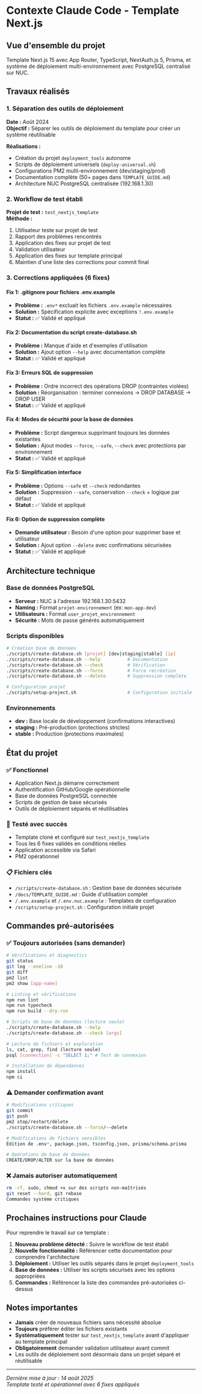 # Contexte Claude Code - Template Next.js

## Vue d'ensemble du projet

Template Next.js 15 avec App Router, TypeScript, NextAuth.js 5, Prisma, et système de déploiement multi-environnement avec PostgreSQL centralisé sur NUC.

## Travaux réalisés

### 1. Séparation des outils de déploiement

**Date :** Août 2024  
**Objectif :** Séparer les outils de déploiement du template pour créer un système réutilisable

**Réalisations :**
- Création du projet `deployment_tools` autonome
- Scripts de déploiement universels (`deploy-universal.sh`)
- Configurations PM2 multi-environnement (dev/staging/prod)
- Documentation complète (50+ pages dans `TEMPLATE_GUIDE.md`)
- Architecture NUC PostgreSQL centralisée (192.168.1.30)

### 2. Workflow de test établi

**Projet de test :** `test_nextjs_template`  
**Méthode :**
1. Utilisateur teste sur projet de test
2. Rapport des problèmes rencontrés
3. Application des fixes sur projet de test
4. Validation utilisateur
5. Application des fixes sur template principal
6. Maintien d'une liste des corrections pour commit final

### 3. Corrections appliquées (6 fixes)

#### Fix 1: .gitignore pour fichiers .env.example
- **Problème :** `.env*` excluait les fichiers `.env.example` nécessaires
- **Solution :** Spécification explicite avec exceptions `!.env.example`
- **Statut :** ✅ Validé et appliqué

#### Fix 2: Documentation du script create-database.sh
- **Problème :** Manque d'aide et d'exemples d'utilisation
- **Solution :** Ajout option `--help` avec documentation complète
- **Statut :** ✅ Validé et appliqué

#### Fix 3: Erreurs SQL de suppression
- **Problème :** Ordre incorrect des opérations DROP (contraintes violées)
- **Solution :** Réorganisation : terminer connexions → DROP DATABASE → DROP USER
- **Statut :** ✅ Validé et appliqué

#### Fix 4: Modes de sécurité pour la base de données
- **Problème :** Script dangereux supprimant toujours les données existantes
- **Solution :** Ajout modes `--force`, `--safe`, `--check` avec protections par environnement
- **Statut :** ✅ Validé et appliqué

#### Fix 5: Simplification interface
- **Problème :** Options `--safe` et `--check` redondantes
- **Solution :** Suppression `--safe`, conservation `--check` + logique par défaut
- **Statut :** ✅ Validé et appliqué

#### Fix 6: Option de suppression complète
- **Demande utilisateur :** Besoin d'une option pour supprimer base et utilisateur
- **Solution :** Ajout option `--delete` avec confirmations sécurisées
- **Statut :** ✅ Validé et appliqué

## Architecture technique

### Base de données PostgreSQL
- **Serveur :** NUC à l'adresse 192.168.1.30:5432
- **Naming :** Format `projet-environnement` (ex: `mon-app-dev`)
- **Utilisateurs :** Format `user_projet_environnement`
- **Sécurité :** Mots de passe générés automatiquement

### Scripts disponibles
```bash
# Création base de données
./scripts/create-database.sh [projet] [dev|staging|stable] [ip]
./scripts/create-database.sh --help          # Documentation
./scripts/create-database.sh --check         # Vérification
./scripts/create-database.sh --force         # Force recréation  
./scripts/create-database.sh --delete        # Suppression complète

# Configuration projet
./scripts/setup-project.sh                   # Configuration initiale
```

### Environnements
- **dev :** Base locale de développement (confirmations interactives)
- **staging :** Pré-production (protections strictes)
- **stable :** Production (protections maximales)

## État du projet

### ✅ Fonctionnel
- Application Next.js démarre correctement
- Authentification GitHub/Google opérationnelle
- Base de données PostgreSQL connectée
- Scripts de gestion de base sécurisés
- Outils de déploiement séparés et réutilisables

### 🔄 Testé avec succès
- Template cloné et configuré sur `test_nextjs_template`
- Tous les 6 fixes validés en conditions réelles
- Application accessible via Safari
- PM2 opérationnel

### 📋 Fichiers clés
- `/scripts/create-database.sh` : Gestion base de données sécurisée
- `/docs/TEMPLATE_GUIDE.md` : Guide d'utilisation complet
- `/.env.example` et `/.env.nuc.example` : Templates de configuration
- `/scripts/setup-project.sh` : Configuration initiale projet

## Commandes pré-autorisées

### ✅ Toujours autorisées (sans demander)
```bash
# Vérifications et diagnostics
git status
git log --oneline -10
git diff
pm2 list
pm2 show [app-name]

# Linting et vérifications
npm run lint
npm run typecheck
npm run build --dry-run

# Scripts de base de données (lecture seule)
./scripts/create-database.sh --help
./scripts/create-database.sh --check [args]

# Lecture de fichiers et exploration
ls, cat, grep, find (lecture seule)
psql [connection] -c "SELECT 1;" # Test de connexion

# Installation de dépendances
npm install
npm ci
```

### ⚠️ Demander confirmation avant
```bash
# Modifications critiques
git commit
git push
pm2 stop/restart/delete
./scripts/create-database.sh --force/--delete

# Modifications de fichiers sensibles
Édition de .env*, package.json, tsconfig.json, prisma/schema.prisma

# Opérations de base de données
CREATE/DROP/ALTER sur la base de données
```

### ❌ Jamais autoriser automatiquement
```bash
rm -rf, sudo, chmod +x sur des scripts non-maîtrisés
git reset --hard, git rebase
Commandes système critiques
```

## Prochaines instructions pour Claude

Pour reprendre le travail sur ce template :

1. **Nouveau problème détecté :** Suivre le workflow de test établi
2. **Nouvelle fonctionnalité :** Référencer cette documentation pour comprendre l'architecture
3. **Déploiement :** Utiliser les outils séparés dans le projet `deployment_tools`
4. **Base de données :** Utiliser les scripts sécurisés avec les options appropriées
5. **Commandes :** Référencer la liste des commandes pré-autorisées ci-dessus

## Notes importantes

- **Jamais** créer de nouveaux fichiers sans nécessité absolue
- **Toujours** préférer éditer les fichiers existants
- **Systématiquement** tester sur `test_nextjs_template` avant d'appliquer au template principal
- **Obligatoirement** demander validation utilisateur avant commit
- Les outils de déploiement sont désormais dans un projet séparé et réutilisable

---
*Dernière mise à jour : 14 août 2025*  
*Template testé et opérationnel avec 6 fixes appliqués*